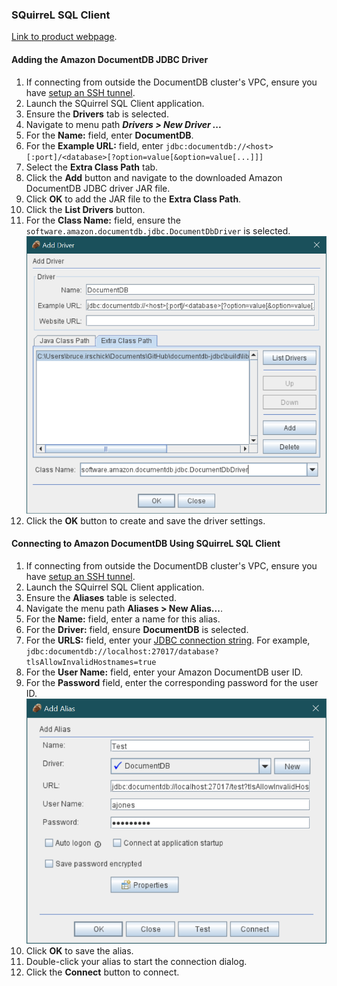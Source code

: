 ### SQuirreL SQL Client
[Link to product webpage](https://sourceforge.net/projects/squirrel-sql/).

#### Adding the Amazon DocumentDB JDBC Driver
1. If connecting from outside the DocumentDB cluster's VPC, ensure you have [setup an SSH tunnel](setup.md#using-a-ssh-tunnel-to-connect-to-amazon-documentdb).
2. Launch the SQuirrel SQL Client application.
3. Ensure the **Drivers** tab is selected.
4. Navigate to menu path ***Drivers > New Driver ...***
5. For the **Name:** field, enter **DocumentDB**.
6. For the **Example URL:** field, enter `jdbc:documentdb://<host>[:port]/<database>[?option=value[&option=value[...]]]`
7. Select the **Extra Class Path** tab.
8. Click the **Add** button and navigate to the downloaded Amazon DocumentDB JDBC driver JAR file.
9. Click **OK** to add the JAR file to the **Extra Class Path**.
10. Click the **List Drivers** button.
11. For the **Class Name:** field, ensure the `software.amazon.documentdb.jdbc.DocumentDbDriver`
   is selected.
   ![SQuirreL SQL Client Driver](../images/squirrel-sql-client/squirrel-driver.png)
12. Click the **OK** button to create and save the driver settings.

#### Connecting to Amazon DocumentDB Using SQuirreL SQL Client
1. If connecting from outside the DocumentDB cluster's VPC, ensure you have [setup an SSH tunnel](setup.md#using-a-ssh-tunnel-to-connect-to-amazon-documentdb).
2. Launch the SQuirrel SQL Client application.
3. Ensure the **Aliases** table is selected.
4. Navigate the menu path **Aliases > New Alias...**.
5. For the **Name:** field, enter a name for this alias.
6. For the **Driver:** field, ensure **DocumentDB** is selected.
7. For the **URLS:** field, enter your [JDBC connection string](connection-string.md).
   For example, `jdbc:documentdb://localhost:27017/database?tlsAllowInvalidHostnames=true`
8. For the **User Name:** field, enter your Amazon DocumentDB user ID.
9. For the **Password** field, enter the corresponding password for the user ID.
   ![SQuirreL SQL Client Alias](../images/squirrel-sql-client/squirrel-alias.png)
10. Click **OK** to save the alias.
11. Double-click your alias to start the connection dialog.
12. Click the **Connect** button to connect.